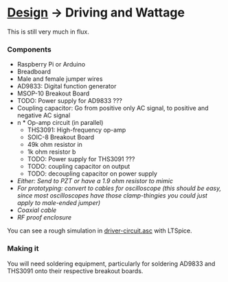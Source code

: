 # [Design](/design.md) → Driving and Wattage

This is still very much in flux.

### Components

- Raspberry Pi or Arduino
- Breadboard
- Male and female jumper wires
- AD9833: Digital function generator
- MSOP-10 Breakout Board
- TODO: Power supply for AD9833 ??? 
- Coupling capacitor: Go from positive only AC signal, to positive and negative AC signal
- n * Op-amp circuit (in parallel)
    - THS3091: High-frequency op-amp
    - SOIC-8 Breakout Board
    - 49k ohm resistor in
    - 1k ohm resistor b
    - TODO: Power supply for THS3091 ???
    - TODO: coupling capacitor on output
    - TODO: decoupling capacitor on power supply
- *Either: Send to PZT or have a 1.9 ohm resistor to mimic*
- *For prototyping: convert to cables for oscilloscope (this should be easy, since most oscilloscopes have those clamp-thingies you could just apply to male-ended jumper)*
- *Coaxial cable*
- *RF proof enclosure*

You can see a rough simulation in [driver-circuit.asc](/driver-circuit.asc) with LTSpice.

### Making it

You will need soldering equipment, particularly for soldering AD9833 and THS3091 onto their respective breakout boards.